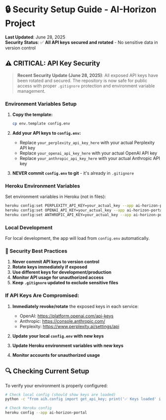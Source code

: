 # 🔒 Security Setup Guide - AI-Horizon Project

**Last Updated**: June 28, 2025  
**Security Status**: ✅ **All API keys secured and rotated** - No sensitive data in version control

## ⚠️ CRITICAL: API Key Security

> **Recent Security Update (June 28, 2025)**: All exposed API keys have been rotated and secured. The repository is now safe for public access with proper `.gitignore` protection and environment variable management.

### **Environment Variables Setup**

1. **Copy the template:**
   ```bash
   cp env.template config.env
   ```

2. **Add your API keys to `config.env`:**
   - Replace `your_perplexity_api_key_here` with your actual Perplexity API key
   - Replace `your_openai_api_key_here` with your actual OpenAI API key  
   - Replace `your_anthropic_api_key_here` with your actual Anthropic API key

3. **NEVER commit `config.env` to git** - it's already in `.gitignore`

### **Heroku Environment Variables**

Set environment variables in Heroku (not in files):

```bash
heroku config:set PERPLEXITY_API_KEY=your_actual_key --app ai-horizon-portal
heroku config:set OPENAI_API_KEY=your_actual_key --app ai-horizon-portal  
heroku config:set ANTHROPIC_API_KEY=your_actual_key --app ai-horizon-portal
```

### **Local Development**

For local development, the app will load from `config.env` automatically.

### **🚨 Security Best Practices**

1. **Never commit API keys to version control**
2. **Rotate keys immediately if exposed**
3. **Use different keys for development/production**
4. **Monitor API usage for unauthorized access**
5. **Keep `.gitignore` updated to exclude sensitive files**

### **If API Keys Are Compromised:**

1. **Immediately revoke/rotate** the exposed keys in each service:
   - OpenAI: https://platform.openai.com/api-keys
   - Anthropic: https://console.anthropic.com/
   - Perplexity: https://www.perplexity.ai/settings/api

2. **Update your local `config.env` with new keys**
3. **Update Heroku environment variables with new keys**
4. **Monitor accounts for unauthorized usage**

## 🔍 Checking Current Setup

To verify your environment is properly configured:

```bash
# Check local config (should show keys are loaded)
python -c "from aih.config import get_api_key; print('✅ Keys loaded' if get_api_key('openai') else '❌ Keys missing')"

# Check Heroku config  
heroku config --app ai-horizon-portal
``` 